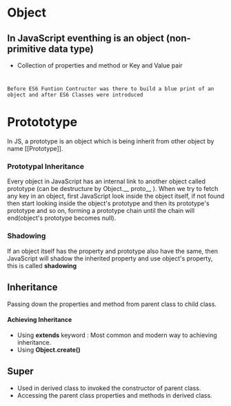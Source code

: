 # Object
## In JavaScript eventhing is an object (non-primitive data type)
- Collection of properties and method or Key and Value pair
#
    Before ES6 Funtion Contructor was there to build a blue print of an object and after ES6 Classes were introduced

# Protototype
In JS, a prototype is an object which is being inherit from other object by name [[Prototype]].

### Prototypal Inheritance
Every object in JavaScript has an internal link to another object called prototype (can be destructure by Object.__ proto__ ). When we try to fetch any key in an object, first JavaScript look inside the object itself, if not found then start looking inside the object's prototype and then its prototype's prototype and so on, forming a prototype chain until the chain will end(object's prototype becomes null).

### Shadowing
If an object itself has the property and prototype also have the same, then JavaScript will shadow the inherited property and use object's property, this is called <b>shadowing</b>

## Inheritance
Passing down the properties and method from parent class to child class.

#### Achieving Inheritance
- Using <b>extends</b> keyword : Most common and modern way to achieving inheritance.
- Using <b>Object.create()</b>


## Super
- Used in derived class to invoked the constructor of parent class.
- Accessing the parent class properties and methods in derived class.








